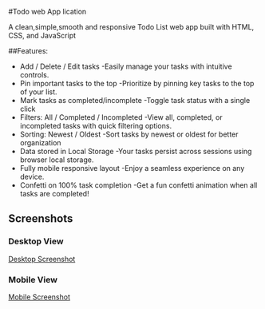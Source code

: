 #Todo web App lication

A clean,simple,smooth and responsive Todo List web app built with HTML, CSS, and JavaScript

##Features:

* Add / Delete / Edit tasks
  -Easily manage your tasks with intuitive controls.
* Pin important tasks to the top
  -Prioritize by pinning key tasks to the top of your list.
* Mark tasks as completed/incomplete
  -Toggle task status with a single click
* Filters: All / Completed / Incompleted
  -View all, completed, or incompleted tasks with quick filtering options.
* Sorting: Newest / Oldest
  -Sort tasks by newest or oldest for better organization
* Data stored in Local Storage
  -Your tasks persist across sessions using browser local storage. 
* Fully mobile responsive layout
  -Enjoy a seamless experience on any device.
* Confetti on 100% task completion
  -Get a fun confetti animation when all tasks are completed!

## Screenshots

### Desktop View
[Desktop Screenshot](screen_shots/desktop.png.png)

### Mobile View
[Mobile Screenshot](screen_shots/mobile.png)


  


